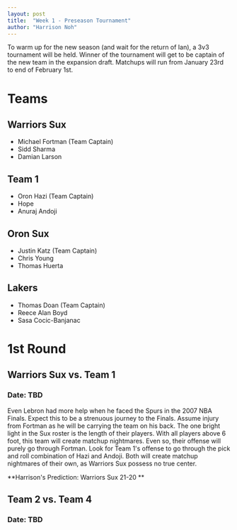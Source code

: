 ```yaml
---
layout: post
title:  "Week 1 - Preseason Tournament"
author: "Harrison Noh"
---
```


To warm up for the new season (and wait for the return of Ian), a 3v3 tournament will be held. Winner of the tournament will get to be captain of the new team in the expansion draft. Matchups will run from January 23rd to end of February 1st.

# Teams
## Warriors Sux
- Michael Fortman (Team Captain)
- Sidd Sharma
- Damian Larson

## Team 1
- Oron Hazi (Team Captain)
- Hope
- Anuraj Andoji

## Oron Sux
- Justin Katz (Team Captain)
- Chris Young
- Thomas Huerta

## Lakers
- Thomas Doan (Team Captain)
- Reece Alan Boyd
- Sasa Cocic-Banjanac

# 1st Round
## Warriors Sux vs. Team 1
### Date: TBD
Even Lebron had more help when he faced the Spurs in the 2007 NBA Finals. Expect this to be a strenuous journey to the Finals. Assume injury from Fortman as he will be carrying the team on his back. The one bright light in the Sux roster is the length of their players. With all players above 6 foot, this team will create matchup nightmares. Even so, their offense will purely go through Fortman. Look for Team 1's offense to go through the pick and roll combination of Hazi and Andoji. Both will create matchup nightmares of their own, as Warriors Sux possess no true center.

**Harrison's Prediction: Warriors Sux 21-20 **

## Team 2 vs. Team 4
### Date: TBD
